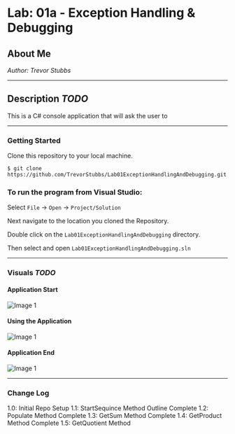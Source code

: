 # Lab: 01a - Exception Handling & Debugging

## About Me

*Author: Trevor Stubbs*

----

## Description *TODO*
This is a C# console application that will ask the user to 

---

### Getting Started
Clone this repository to your local machine.

```
$ git clone https://github.com/TrevorStubbs/Lab01ExceptionHandlingAndDebugging.git
```

### To run the program from Visual Studio:
Select ```File``` -> ```Open``` -> ```Project/Solution```

Next navigate to the location you cloned the Repository.

Double click on the ```Lab01ExceptionHandlingAndDebugging``` directory.

Then select and open ```Lab01ExceptionHandlingAndDebugging.sln```

---

### Visuals *TODO*
#### Application Start
![Image 1](https://via.placeholder.com/750x500)
#### Using the Application
![Image 1](https://via.placeholder.com/750x500)
#### Application End
![Image 1](https://via.placeholder.com/750x500)

---

### Change Log
1.0: Initial Repo Setup
1.1: StartSequince Method Outline Complete
1.2: Populate Method Complete
1.3: GetSum Method Complete
1.4: GetProduct Method Complete
1.5: GetQuotient Method
